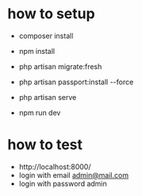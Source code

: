 # how to setup
- composer install
- npm install

- php artisan migrate:fresh
- php artisan passport:install --force
- php artisan serve
- npm run dev

# how to test
- http://localhost:8000/
- login with email admin@mail.com
- login with password admin